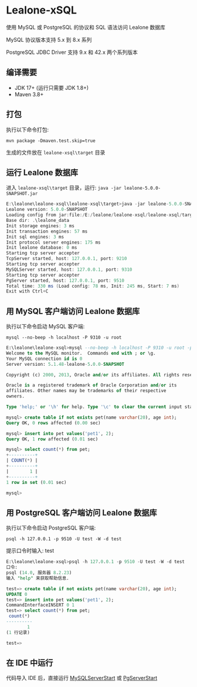 # Lealone-xSQL

使用 MySQL 或 PostgreSQL 的协议和 SQL 语法访问 Lealone 数据库

MySQL 协议版本支持 5.x 到 8.x 系列

PostgreSQL JDBC Driver 支持 9.x 和 42.x 两个系列版本


## 编译需要

* JDK 17+ (运行只需要 JDK 1.8+)
* Maven 3.8+


## 打包

执行以下命令打包:

`mvn package -Dmaven.test.skip=true`

生成的文件放在 `lealone-xsql\target` 目录


## 运行 Lealone 数据库

进入 `lealone-xsql\target` 目录，运行: `java -jar lealone-5.0.0-SNAPSHOT.jar`

```java
E:\lealone\lealone-xsql\lealone-xsql\target>java -jar lealone-5.0.0-SNAPSHOT.jar
Lealone version: 5.0.0-SNAPSHOT
Loading config from jar:file:/E:/lealone/lealone-xsql/lealone-xsql/target/lealone-5.0.0-SNAPSHOT.jar!/lealone.yaml
Base dir: .\lealone_data
Init storage engines: 3 ms
Init transaction engines: 57 ms
Init sql engines: 3 ms
Init protocol server engines: 175 ms
Init lealone database: 0 ms
Starting tcp server accepter
TcpServer started, host: 127.0.0.1, port: 9210
Starting tcp server accepter
MySQLServer started, host: 127.0.0.1, port: 9310
Starting tcp server accepter
PgServer started, host: 127.0.0.1, port: 9510
Total time: 330 ms (Load config: 78 ms, Init: 245 ms, Start: 7 ms)
Exit with Ctrl+C
```

## 用 MySQL 客户端访问 Lealone 数据库

执行以下命令启动 MySQL 客户端:

`mysql --no-beep -h localhost -P 9310 -u root`

```sql
E:\lealone\lealone-xsql>mysql --no-beep -h localhost -P 9310 -u root -pzhh
Welcome to the MySQL monitor.  Commands end with ; or \g.
Your MySQL connection id is 0
Server version: 5.1.48-lealone-5.0.0-SNAPSHOT

Copyright (c) 2000, 2013, Oracle and/or its affiliates. All rights reserved.

Oracle is a registered trademark of Oracle Corporation and/or its
affiliates. Other names may be trademarks of their respective
owners.

Type 'help;' or '\h' for help. Type '\c' to clear the current input statement.

mysql> create table if not exists pet(name varchar(20), age int);
Query OK, 0 rows affected (0.00 sec)

mysql> insert into pet values('pet1', 2);
Query OK, 1 row affected (0.01 sec)

mysql> select count(*) from pet;
+----------+
| COUNT(*) |
+----------+
|        1 |
+----------+
1 row in set (0.01 sec)

mysql>
```


## 用 PostgreSQL 客户端访问 Lealone 数据库

执行以下命令启动 PostgreSQL 客户端:

`psql -h 127.0.0.1 -p 9510 -U test -W -d test`

提示口令时输入: test

```sql
E:\lealone\lealone-xsql>psql -h 127.0.0.1 -p 9510 -U test -W -d test
口令:
psql (14.0, 服务器 8.2.23)
输入 "help" 来获取帮助信息.

test=> create table if not exists pet(name varchar(20), age int);
UPDATE 0
test=> insert into pet values('pet1', 2);
CommandInterfaceINSERT 0 1
test=> select count(*) from pet;
 count(*)
----------
        1
(1 行记录)

test=>
```


## 在 IDE 中运行

代码导入 IDE 后，直接运行 [MySQLServerStart](https://github.com/lealone/Lealone-xSQL/blob/main/lealone-mysql/src/test/java/org/lealone/xsql/mysql/test/MySQLServerStart.java) 或 [PgServerStart](https://github.com/lealone/Lealone-xSQL/blob/main/lealone-postgresql/src/test/java/org/lealone/xsql/postgresql/test/PgServerStart.java) 

